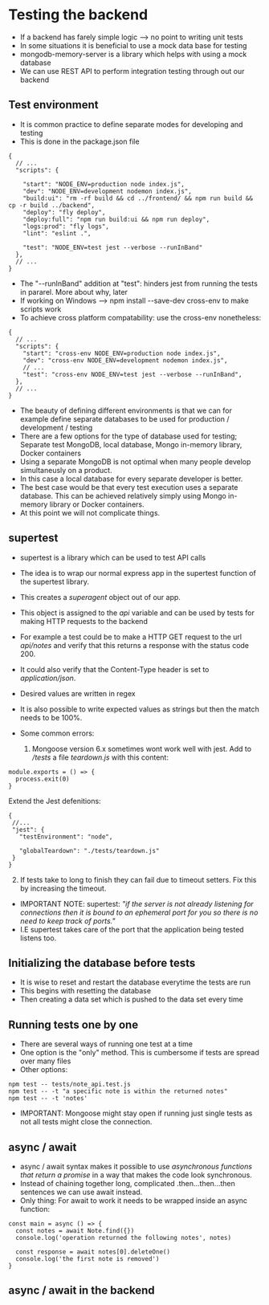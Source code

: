 # Testing the backend

- If a backend has farely simple logic --> no point to writing unit tests
- In some situations it is beneficial to use a mock data base for testing
- mongodb-memory-server is a library which helps with using a mock database
- We can use REST API to perform integration testing through out our backend

## Test environment
- It is common practice to define separate modes for developing and testing
- This is done in the package.json file

```
{
  // ...
  "scripts": {

    "start": "NODE_ENV=production node index.js",
    "dev": "NODE_ENV=development nodemon index.js",
    "build:ui": "rm -rf build && cd ../frontend/ && npm run build && cp -r build ../backend",
    "deploy": "fly deploy",
    "deploy:full": "npm run build:ui && npm run deploy",
    "logs:prod": "fly logs",
    "lint": "eslint .",

    "test": "NODE_ENV=test jest --verbose --runInBand"
  },
  // ...
}
```
- The "--runInBand" addition at "test": hinders jest from running the tests in pararel. More about why, later
- If working on Windows --> npm install --save-dev cross-env to make scripts work
- To achieve cross platform compatability: use the cross-env nonetheless:
```
{
  // ...
  "scripts": {
    "start": "cross-env NODE_ENV=production node index.js",
    "dev": "cross-env NODE_ENV=development nodemon index.js",
    // ...
    "test": "cross-env NODE_ENV=test jest --verbose --runInBand",
  },
  // ...
}
```
- The beauty of defining different environments is that we can for example define separate databases to be used for production / development / testing
- There are a few options for the type of database used for testing; Separate test MongoDB, local database, Mongo in-memory library, Docker containers
- Using a separate MongoDB is not optimal when many people develop simultaneusly on a product.
- In this case a local database for every separate developer is better.
- The best case would be that every test execution uses a separate database. This can be achieved relatively simply using Mongo in-memory library or Docker containers.
- At this point we will not complicate things.

## supertest
- supertest is a library which can be used to test API calls
- The idea is to wrap our normal express app in the supertest function of the supertest library.
- This creates a *superagent* object out of our app.
- This object is assigned to the *api* variable and can be used by tests for making HTTP requests to the backend
- For example a test could be to make a HTTP GET request to the url *api/notes* and verify that this returns a response with the status code 200.
- It could also verify that the Content-Type header is set to *application/json*.
- Desired values are written in regex
- It is also possible to write expected values as strings but then the match needs to be 100%.

- Some common errors:
  1. Mongoose version 6.x sometimes wont work well with jest. Add to */tests* a file *teardown.js* with this content:
```
module.exports = () => {
  process.exit(0)
}
```
  Extend the Jest defenitions:
```
{
 //...
 "jest": {
   "testEnvironment": "node",

   "globalTeardown": "./tests/teardown.js"
 }
}
```
 2. If tests take to long to finish they can fail due to timeout setters. Fix this by increasing the timeout.
- IMPORTANT NOTE: supertest: *"if the server is not already listening for connections then it is bound to an ephemeral port for you so there is no need to keep track of ports."*
- I.E supertest takes care of the port that the application being tested listens too.

 ## Initializing the database before tests
- It is wise to reset and restart the database everytime the tests are run
- This begins with resetting the database
- Then creating a data set which is pushed to the data set every time

## Running tests one by one
- There are several ways of running one test at a time
- One option is the "only" method. This is cumbersome if tests are spread over many files
- Other options:
```
npm test -- tests/note_api.test.js
npm test -- -t "a specific note is within the returned notes"
npm test -- -t 'notes'
```
- IMPORTANT: Mongoose might stay open if running just single tests as not all tests might close the connection.

## async / await
- async / await syntax makes it possible to use *asynchronous functions that return a promise* in a way that makes the code look synchronous.
- Instead of chaining together long, complicated .then...then...then sentences we can use await instead.
- Only thing: For await to work it needs to be wrapped inside an async function:
```
const main = async () => {
  const notes = await Note.find({})
  console.log('operation returned the following notes', notes)

  const response = await notes[0].deleteOne()
  console.log('the first note is removed')
}
```

## async / await in the backend



